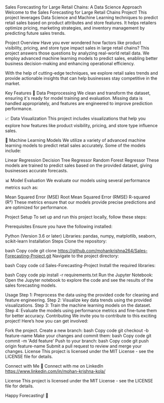 Sales Forecasting for Large Retail Chains: A Data Science Approach
Welcome to the Sales Forecasting for Large Retail Chains Project! This project leverages Data Science and Machine Learning techniques to predict retail sales based on product attributes and store features. It helps retailers optimize pricing, marketing strategies, and inventory management by predicting future sales trends.

Project Overview
Have you ever wondered how factors like product visibility, pricing, and store type impact sales in large retail chains? This project answers those questions by analyzing real-world retail data. We employ advanced machine learning models to predict sales, enabling better business decision-making and enhancing operational efficiency.

With the help of cutting-edge techniques, we explore retail sales trends and provide actionable insights that can help businesses stay competitive in the market.

Key Features
🧹 Data Preprocessing
We clean and transform the dataset, ensuring it's ready for model training and evaluation. Missing data is handled appropriately, and features are engineered to improve prediction performance.

📈 Data Visualization
This project includes visualizations that help you explore how features like product visibility, pricing, and store type influence sales.

🤖 Machine Learning Models
We utilize a variety of advanced machine learning models to predict retail sales accurately. Some of the models include:

Linear Regression
Decision Tree Regressor
Random Forest Regressor
These models are trained to predict sales based on the provided dataset, giving businesses accurate forecasts.

📊 Model Evaluation
We evaluate our models using several performance metrics such as:

Mean Squared Error (MSE)
Root Mean Squared Error (RMSE)
R-squared (R²)
These metrics ensure that our models provide precise predictions and are optimized for performance.

Project Setup
To set up and run this project locally, follow these steps:

Prerequisites
Ensure you have the following installed:

Python (Version 3.6 or later)
Libraries: pandas, numpy, matplotlib, seaborn, scikit-learn
Installation Steps
Clone the repository:

bash
Copy code
git clone https://github.com/mohankrishna264/Sales-Forecasting-Project.git
Navigate to the project directory:

bash
Copy code
cd Sales-Forecasting-Project
Install the required libraries:

bash
Copy code
pip install -r requirements.txt
Run the Jupyter Notebook: Open the Jupyter notebook to explore the code and see the results of the sales forecasting models.

Usage
Step 1: Preprocess the data using the provided code for cleaning and feature engineering.
Step 2: Visualize key data trends using the provided visualizations.
Step 3: Train the machine learning models on the dataset.
Step 4: Evaluate the models using performance metrics and fine-tune them for better accuracy.
Contributing
We invite you to contribute to this exciting project! Here’s how you can get involved:

Fork the project.
Create a new branch:
bash
Copy code
git checkout -b feature-name
Make your changes and commit them:
bash
Copy code
git commit -m 'Add feature'
Push to your branch:
bash
Copy code
git push origin feature-name
Submit a pull request to review and merge your changes.
License
This project is licensed under the MIT License - see the LICENSE file for details.

Connect with Me
🏢 Connect with me on LinkedIn
https://www.linkedin.com/in/mohan-krishna-kola/

License
This project is licensed under the MIT License - see the LICENSE file for details.

Happy Forecasting! 🚀
